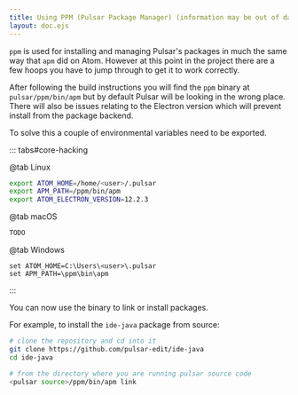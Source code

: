 ```yaml
---
title: Using PPM (Pulsar Package Manager) (information may be out of date!)
layout: doc.ejs
---
```


<!-- TODO: Needs updating. Not really accurate anymore. -->

`ppm` is used for installing and managing Pulsar's packages in much the same way that `apm` did on Atom. However at this point in the project there are a few hoops you have to jump through to get it to work correctly.

After following the build instructions you will find the `ppm` binary at `pulsar/ppm/bin/apm` but by default Pulsar will be looking in the wrong place. There will also be issues relating to the Electron version which will prevent install from the package backend.

To solve this a couple of environmental variables need to be exported.

::: tabs#core-hacking

@tab Linux

```sh
export ATOM_HOME=/home/<user>/.pulsar
export APM_PATH=/ppm/bin/apm
export ATOM_ELECTRON_VERSION=12.2.3
```

@tab macOS

```sh
TODO
```

@tab Windows

```
set ATOM_HOME=C:\Users\<user>\.pulsar
set APM_PATH=\ppm\bin\apm
```

:::

You can now use the binary to link or install packages.

For example, to install the `ide-java` package from source:

```sh
# clone the repository and cd into it
git clone https://github.com/pulsar-edit/ide-java
cd ide-java

# from the directory where you are running pulsar source code
<pulsar source>/ppm/bin/apm link
```
